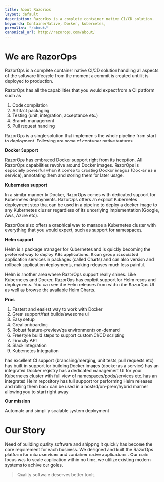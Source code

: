 ```yaml
---
title: About Razorops
layout: default
description: RazorOps is a complete container native CI/CD solution.
keywords: ContainerNative, Docker, kubernetes,
permalink: "/about/"
canonical_url: http://razorops.com/about/
---
```


# We are RazorOps

RazorOps is a complete container native CI/CD solution handling all aspects of the software lifecycle from the moment a commit is created until it is deployed to production.

RazorOps has all the capabilities that you would expect from a CI platform such as

1. Code compilation
1. Artifact packaging
1. Testing (unit, integration, acceptance etc.)
1. Branch management
1. Pull request handling



RazorOps is a single solution that implements the whole pipeline from start to deployment. Following are some of container native features.


**Docker Support**


RazorOps has embraced Docker support right from its inception. All RazorOps capabilities revolve around Docker images. RazorOps is especially powerful when it comes to creating Docker images (Docker as a service), annotating them and storing them for later usage.




**Kubernetes support**


In a similar manner to Docker, RazorOps comes with dedicated support for Kubernetes deployments. RazorOps offers an explicit Kubernetes deployment step that can be used in a pipeline to deploy a docker image to any Kubernetes cluster regardless of its underlying implementation (Google, Aws, Azure etc).

RazorOps also offers a graphical way to manage a Kubernetes cluster with everything that you would expect, such as support for namespaces.


**Helm support**

Helm is a package manager for Kubernetes and is quickly becoming the preferred way to deploy K8s applications. It can group associated application services in packages (called Charts) and can also version and rollback application deployments, making releases much less painful.

Helm is another area where RazorOps support really shines. Like Kubernetes and Docker, RazorOps has explicit support for Helm repos and deployments. You can see the Helm releases from within the RazorOps UI as well as browse the available Helm Charts.


**Pros**

1. Fastest and easiest way to work with Docker
1. Great support/fast builds/awesome ui
1. Easy setup
1. Great onboarding
1. Robust feature-preview/qa environments on-demand
1. Freestyle build steps to support custom CI/CD scripting
1. Firendly API
1. Slack Integration
1. Kubernetes Integration


has excellent CI support (branching/merging, unit tests, pull requests etc)
has built-in support for building Docker images (docker as a service)
has an integrated Docker registry
has a dedicated management UI for your Kubernetes cluster with full view of namespaces/pods/services etc.
has an integrated Helm repository
has full support for performing Helm releases and rolling them back
can be used in a hosted/on-prem/hybrid manner allowing you to start right away


**Our mission**

Automate and simplify scalable system deployment



# Our Story
Need of building quality software and shipping it quickly has become the core requirement for each business.  We designed and built the RazorOps platform for microservices and container native applications . Our main focus was to scale application within no time, we utilize existing modern systems to achive our goles.



> Quality software deserves better tools.
